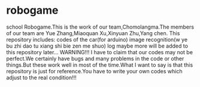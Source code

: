 # robogame
school Robogame.This is the work of our team,Chomolangma.The members of our team are Yue Zhang,Miaoquan Xu,Xinyuan Zhu,Yang chen.
This repository includes:
codes of the car(for arduino)
image recognition(w ye bu zhi dao tu xiang shi bie zen me shuo)
log
maybe more will be added to this repository later...
WARNING!!!
I have to claim that our codes may not be perfect.We certainly have bugs and many problems in the code or other things.But these work well in most of the time.What I want to say is that this repository is just for reference.You have to write your own codes which adjust to the real condition!!!
